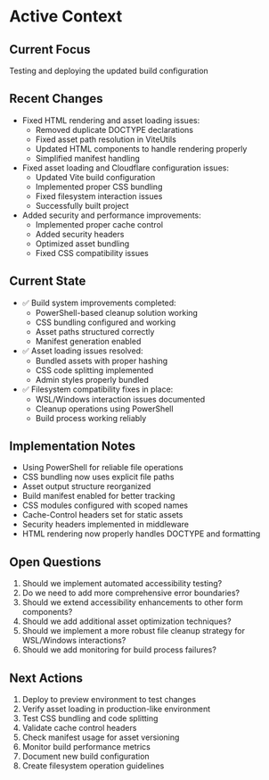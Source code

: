 # Active Context

## Current Focus
Testing and deploying the updated build configuration

## Recent Changes
- Fixed HTML rendering and asset loading issues:
  - Removed duplicate DOCTYPE declarations
  - Fixed asset path resolution in ViteUtils
  - Updated HTML components to handle rendering properly
  - Simplified manifest handling
- Fixed asset loading and Cloudflare configuration issues:
  - Updated Vite build configuration
  - Implemented proper CSS bundling
  - Fixed filesystem interaction issues
  - Successfully built project
- Added security and performance improvements:
  - Implemented proper cache control
  - Added security headers
  - Optimized asset bundling
  - Fixed CSS compatibility issues

## Current State
- ✅ Build system improvements completed:
  - PowerShell-based cleanup solution working
  - CSS bundling configured and working
  - Asset paths structured correctly
  - Manifest generation enabled
- ✅ Asset loading issues resolved:
  - Bundled assets with proper hashing
  - CSS code splitting implemented
  - Admin styles properly bundled
- ✅ Filesystem compatibility fixes in place:
  - WSL/Windows interaction issues documented
  - Cleanup operations using PowerShell
  - Build process working reliably

## Implementation Notes
- Using PowerShell for reliable file operations
- CSS bundling now uses explicit file paths
- Asset output structure reorganized
- Build manifest enabled for better tracking
- CSS modules configured with scoped names
- Cache-Control headers set for static assets
- Security headers implemented in middleware
- HTML rendering now properly handles DOCTYPE and formatting

## Open Questions
1. Should we implement automated accessibility testing?
2. Do we need to add more comprehensive error boundaries?
3. Should we extend accessibility enhancements to other form components?
4. Should we add additional asset optimization techniques?
5. Should we implement a more robust file cleanup strategy for WSL/Windows interactions?
6. Should we add monitoring for build process failures?

## Next Actions
1. Deploy to preview environment to test changes
2. Verify asset loading in production-like environment
3. Test CSS bundling and code splitting
4. Validate cache control headers
5. Check manifest usage for asset versioning
6. Monitor build performance metrics
7. Document new build configuration
8. Create filesystem operation guidelines
